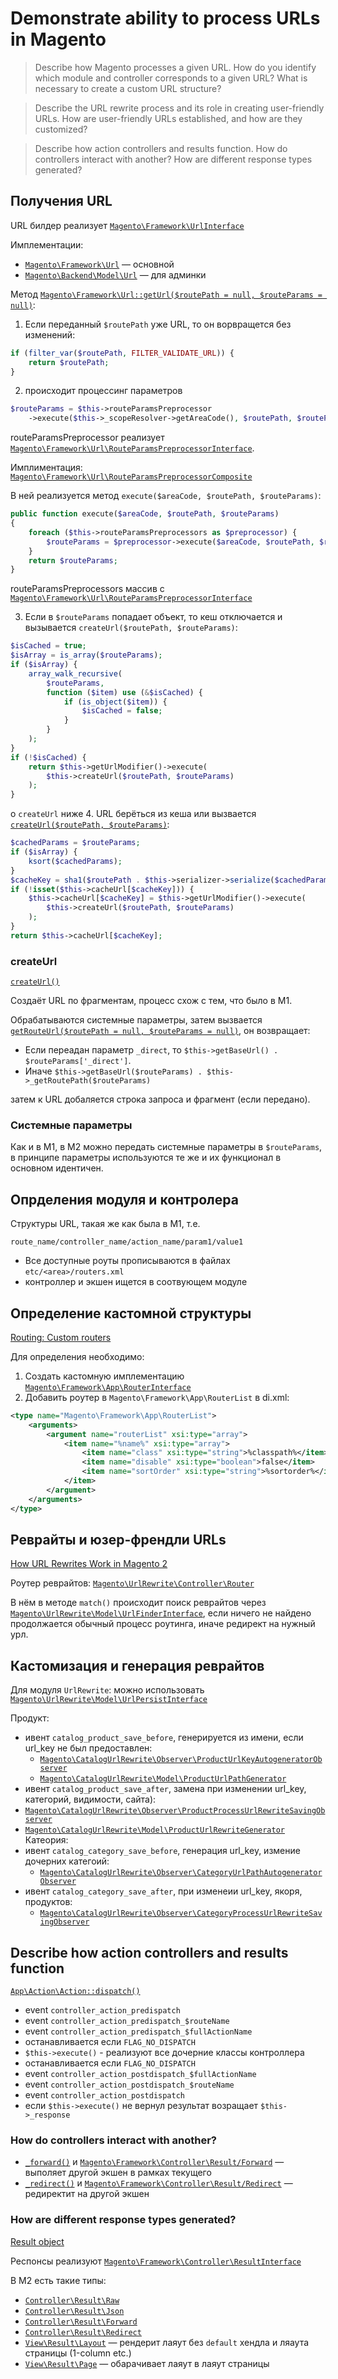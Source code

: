 # Demonstrate ability to process URLs in Magento

>Describe how Magento processes a given URL. How do you identify which module and controller corresponds to a given URL? What is necessary to create a custom URL structure?

>Describe the URL rewrite process and its role in creating user-friendly URLs. How are user-friendly URLs established, and how are they customized?

>Describe how action controllers and results function. How do controllers interact with another? How are different response types generated?

## Получения URL

URL билдер реализует [`Magento\Framework\UrlInterface`](https://github.com/magento/magento2/blob/2.4/lib/internal/Magento/Framework/UrlInterface.php)

Имплементации:

* [`Magento\Framework\Url`](https://github.com/magento/magento2/blob/2.4/lib/internal/Magento/Framework/Url.php) — основной
* [`Magento\Backend\Model\Url`](https://github.com/magento/magento2/blob/2.4/app/code/Magento/Backend/Model/Url.php) — для админки

Метод [`Magento\Framework\Url::getUrl($routePath = null, $routeParams = null)`](https://github.com/magento/magento2/blob/2.4/lib/internal/Magento/Framework/Url.php#L836):

1. Если переданный `$routePath` уже URL, то он ворвращется без изменений:
```php
if (filter_var($routePath, FILTER_VALIDATE_URL)) {
    return $routePath;
}
```
2. происходит процессинг параметров
```php
$routeParams = $this->routeParamsPreprocessor
    ->execute($this->_scopeResolver->getAreaCode(), $routePath, $routeParams);
```
routeParamsPreprocessor реализует [`Magento\Framework\Url\RouteParamsPreprocessorInterface`](https://github.com/magento/magento2/blob/2.4/lib/internal/Magento/Framework/Url/RouteParamsPreprocessorInterface.php).

Имплиментация: [`Magento\Framework\Url\RouteParamsPreprocessorComposite`](https://github.com/magento/magento2/blob/2.4/lib/internal/Magento/Framework/Url/RouteParamsPreprocessorComposite.php)

В ней реализуется метод `execute($areaCode, $routePath, $routeParams)`:
```php
public function execute($areaCode, $routePath, $routeParams)
{
    foreach ($this->routeParamsPreprocessors as $preprocessor) {
        $routeParams = $preprocessor->execute($areaCode, $routePath, $routeParams);
    }
    return $routeParams;
}
```
routeParamsPreprocessors массив с [`Magento\Framework\Url\RouteParamsPreprocessorInterface`](https://github.com/magento/magento2/blob/2.4/lib/internal/Magento/Framework/Url/RouteParamsPreprocessorInterface.php)

3. Если в `$routeParams` попадает объект, то кеш отключается и вызывается `createUrl($routePath, $routeParams)`:
```php
$isCached = true;
$isArray = is_array($routeParams);
if ($isArray) {
    array_walk_recursive(
        $routeParams,
        function ($item) use (&$isCached) {
            if (is_object($item)) {
                $isCached = false;
            }
        }
    );
}
if (!$isCached) {
    return $this->getUrlModifier()->execute(
        $this->createUrl($routePath, $routeParams)
    );
}
```
о `createUrl` ниже
4. URL берёться из кеша или вызвается [`createUrl($routePath, $routeParams)`](https://github.com/magento/magento2/blob/2.4/lib/internal/Magento/Framework/Url.php#L889):
```php
$cachedParams = $routeParams;
if ($isArray) {
    ksort($cachedParams);
}
$cacheKey = sha1($routePath . $this->serializer->serialize($cachedParams));
if (!isset($this->cacheUrl[$cacheKey])) {
    $this->cacheUrl[$cacheKey] = $this->getUrlModifier()->execute(
        $this->createUrl($routePath, $routeParams)
    );
}
return $this->cacheUrl[$cacheKey];
```

### createUrl

[`createUrl()`](https://github.com/magento/magento2/blob/2.4/lib/internal/Magento/Framework/Url.php#L889)

Создаёт URL по фрагментам, процесс схож с тем, что было в M1.

Обрабатываются системные параметры, затем вызвается [`getRouteUrl($routePath = null, $routeParams = null)`](https://github.com/magento/magento2/blob/2.4/lib/internal/Magento/Framework/Url.php#L737), он возвращает:

* Если переадан параметр `_direct`, то `$this->getBaseUrl() . $routeParams['_direct']`.
* Иначе `$this->getBaseUrl($routeParams) . $this->_getRoutePath($routeParams)`

затем к URL добаляется строка запроса и фрагмент (если передано).

### Системные параметры

Как и в M1, в M2 можно передать системные параметры в `$routeParams`, в принципе параметры используются те же и их функционал в основном идентичен.

## Опрделения модуля и контролера

Структуры URL, такая же как была в M1, т.е.

```
route_name/controller_name/action_name/param1/value1
```

* Все доступные роуты прописываются в файлах `etc/<area>/routers.xml`
* контроллер и экшен ищется в соотвующем модуле

## Определение кастомной структуры

[Routing: Custom routers](https://devdocs.magento.com/guides/v2.4/extension-dev-guide/routing.html#custom-routers)

Для определения необходимо:

1. Создать кастомную имплементацию [`Magento\Framework\App\RouterInterface`](https://github.com/magento/magento2/blob/2.4/lib/internal/Magento/Framework/App/RouterInterface.php)
2. Добавить роутер в `Magento\Framework\App\RouterList` в di.xml:
```xml
<type name="Magento\Framework\App\RouterList">
    <arguments>
        <argument name="routerList" xsi:type="array">
            <item name="%name%" xsi:type="array">
                <item name="class" xsi:type="string">%classpath%</item>
                <item name="disable" xsi:type="boolean">false</item>
                <item name="sortOrder" xsi:type="string">%sortorder%</item>
            </item>
        </argument>
    </arguments>
</type>
```

## Реврайты и юзер-френдли URLs

[How URL Rewrites Work in Magento 2](https://belvg.com/blog/how-url-rewrites-work-in-magento-2.html)

Роутер реврайтов: [`Magento\UrlRewrite\Controller\Router`](https://github.com/magento/magento2/blob/2.4/app/code/Magento/UrlRewrite/Controller/Router.php)

В нём в методе `match()` происходит поиск реврайтов через [`Magento\UrlRewrite\Model\UrlFinderInterface`](https://github.com/magento/magento2/blob/2.4/app/code/Magento/UrlRewrite/Model/UrlFinderInterface.php), если ничего не найдено продолжается обычный процесс роутинга, иначе редирект на нужный урл.

## Кастомизация и генерация реврайтов

Для модуля `UrlRewrite`: можно использовать [`Magento\UrlRewrite\Model\UrlPersistInterface`](https://github.com/magento/magento2/blob/2.4/app/code/Magento/UrlRewrite/Model/UrlPersistInterface.php)

Продукт:
* ивент `catalog_product_save_before`, генерируется из имени, если url_key не был предоставлен:
  * [`Magento\CatalogUrlRewrite\Observer\ProductUrlKeyAutogeneratorObserver`](https://github.com/magento/magento2/blob/2.4/app/code/Magento/CatalogUrlRewrite/Observer/ProductUrlKeyAutogeneratorObserver.php)
  * [`Magento\CatalogUrlRewrite\Model\ProductUrlPathGenerator`](https://github.com/magento/magento2/blob/2.4/app/code/Magento/CatalogUrlRewrite/Model/ProductUrlPathGenerator.php#L135)
*  ивент `catalog_product_save_after`, замена при изменении url_key, категорий, видимости, сайта):
  * [`Magento\CatalogUrlRewrite\Observer\ProductProcessUrlRewriteSavingObserver`](https://github.com/magento/magento2/blob/2.4/app/code/Magento/CatalogUrlRewrite/Observer/ProductProcessUrlRewriteSavingObserver.php)
  * [`Magento\CatalogUrlRewrite\Model\ProductUrlRewriteGenerator`](https://github.com/magento/magento2/blob/2.4/app/code/Magento/CatalogUrlRewrite/Model/ProductUrlRewriteGenerator.php#L128)
Катеория:
* ивент `catalog_category_save_before`, генерация url_key, измение дочерних категоий:
  * [`Magento\CatalogUrlRewrite\Observer\CategoryUrlPathAutogeneratorObserver`](https://github.com/magento/magento2/blob/2.4/app/code/Magento/CatalogUrlRewrite/Observer/CategoryUrlPathAutogeneratorObserver.php)
* ивент `catalog_category_save_after`, при изменеии url_key, якоря, продуктов:
  * [`Magento\CatalogUrlRewrite\Observer\CategoryProcessUrlRewriteSavingObserver`](https://github.com/magento/magento2/blob/2.4/app/code/Magento/CatalogUrlRewrite/Observer/CategoryProcessUrlRewriteSavingObserver.php)

## Describe how action controllers and results function

[`App\Action\Action::dispatch()`](https://github.com/magento/magento2/blob/2.4/lib/internal/Magento/Framework/App/Action/Action.php#L102)

* event `controller_action_predispatch`
* event `controller_action_predispatch_$routeName`
* event `controller_action_predispatch_$fullActionName`
* останавливается если `FLAG_NO_DISPATCH`
* `$this->execute()` - реализуют все дочерние классы контроллера
* останавливается если `FLAG_NO_DISPATCH`
* event `controller_action_postdispatch_$fullActionName`
* event `controller_action_postdispatch_$routeName`
* event `controller_action_postdispatch`
* если `$this->execute()` не вернул результат возращает `$this->_response`

### How do controllers interact with another?

* [`_forward()`](https://github.com/magento/magento2/blob/2.4/lib/internal/Magento/Framework/App/Action/Action.php#L127) и [`Magento\Framework\Controller\Result/Forward`](https://github.com/magento/magento2/blob/2.4/lib/internal/Magento/Framework/Controller/Result/Forward.php) — выполяет другой экшен в рамках текущего
* [`_redirect()`](https://github.com/magento/magento2/blob/2.4/lib/internal/Magento/Framework/App/Action/Action.php#L157) и [`Magento\Framework\Controller\Result/Redirect`](https://github.com/magento/magento2/blob/2.4/lib/internal/Magento/Framework/App/Action/Action.php#L157) — редиректит на другой экшен

### How are different response types generated?

[Result object](https://devdocs.magento.com/guides/v2.4/extension-dev-guide/routing.html#result-object)

Респонсы реализуют [`Magento\Framework\Controller\ResultInterface`](https://github.com/magento/magento2/blob/2.4/lib/internal/Magento/Framework/Controller/ResultInterface.php)

В M2 есть такие типы:
* [`Controller\Result\Raw`](https://github.com/magento/magento2/blob/2.4/lib/internal/Magento/Framework/Controller/Result/Raw.php)
* [`Controller\Result\Json`](https://github.com/magento/magento2/blob/2.4/lib/internal/Magento/Framework/Controller/Result/Json.php)
* [`Controller\Result\Forward`](https://github.com/magento/magento2/blob/2.4/lib/internal/Magento/Framework/Controller/Result/Forward.php)
* [`Controller\Result\Redirect`](https://github.com/magento/magento2/blob/2.4/lib/internal/Magento/Framework/Controller/Result/Redirect.php)
* [`View\Result\Layout`](https://github.com/magento/magento2/blob/2.4/lib/internal/Magento/Framework/View/Result/Layout.php) — рендерит лаяут без `default` хендла и ляаута страницы (1-column etc.)
* [`View\Result\Page`](https://github.com/magento/magento2/blob/2.4/lib/internal/Magento/Framework/View/Result/Page.php) — обарачивает лаяут в лаяут страницы
